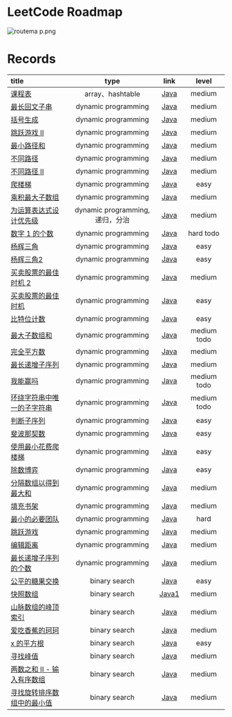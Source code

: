 # LeetCode Roadmap

![routema
p.png](routemap.png)

# Records

| title                                                                                                                                                                    |           type            |                                                      link                                                      |     level     |
|:-------------------------------------------------------------------------------------------------------------------------------------------------------------------------|:-------------------------:|:--------------------------------------------------------------------------------------------------------------:|:-------------:|
| [课程表](https://leetcode.cn/problems/course-schedule/description/?envType=problem-list-v2&envId=2cktkvj)                                                                   |      array、hashtable      |              [Java](https://github.com/xiamo0/leetcodejava/blob/main/src/CourseSchedule_207.java)              |    medium     |
| [最长回文子串](https://leetcode.cn/problems/longest-palindromic-substring/description/?envType=problem-list-v2&envId=dynamic-programming)                                      |    dynamic programming    |        [Java](https://github.com/xiamo0/leetcodejava/blob/main/src/dp/LongestPalindromicSubstring.java)        |    medium     |
| [括号生成](https://leetcode.cn/problems/generate-parentheses/description/?envType=problem-list-v2&envId=dynamic-programming)                                                 |    dynamic programming    |            [Java](https://github.com/xiamo0/leetcodejava/blob/main/src/dp/GenerateParentheses.java)            |    medium     |
| [跳跃游戏 II](https://leetcode.cn/problems/jump-game-ii/description/?envType=problem-list-v2&envId=dynamic-programming)                                                      |    dynamic programming    |                [Java](https://github.com/xiamo0/leetcodejava/blob/main/src/dp/JumpGameii.java)                 |    medium     |
| [最小路径和](https://leetcode.cn/problems/minimum-path-sum/description/?envType=problem-list-v2&envId=dynamic-programming)                                                    |    dynamic programming    |              [Java](https://github.com/xiamo0/leetcodejava/blob/main/src/dp/MinimumPathSum.java)               |    medium     |
| [不同路径](https://leetcode.cn/problems/unique-paths/description/?envType=problem-list-v2&envId=dynamic-programming)                                                         |    dynamic programming    |                [Java](https://github.com/xiamo0/leetcodejava/blob/main/src/dp/UniquePaths.java)                |    medium     |
| [不同路径 II](https://leetcode.cn/problems/unique-paths/description/?envType=problem-list-v2&envId=dynamic-programming)                                                      |    dynamic programming    |               [Java](https://github.com/xiamo0/leetcodejava/blob/main/src/dp/UniquePathsIi.java)               |    medium     |
| [爬楼梯](https://leetcode.cn/problems/climbing-stairs/description/?envType=problem-list-v2&envId=dynamic-programming)                                                       |    dynamic programming    |              [Java](https://github.com/xiamo0/leetcodejava/blob/main/src/dp/ClimbingStairs.java)               |     easy      |
| [乘积最大子数组](https://leetcode.cn/problems/maximum-product-subarray/description/)                                                                                            |    dynamic programming    |          [Java](https://github.com/xiamo0/leetcodejava/blob/main/src/dp/MaximumProductSubarray.java)           |    medium     |
| [为运算表达式设计优先级](https://leetcode.cn/problems/different-ways-to-add-parentheses/description/?envType=problem-list-v2&envId=dynamic-programming)                             | dynamic programming,递归，分治 |       [Java](https://github.com/xiamo0/leetcodejava/blob/main/src/dp/DifferentWaysToAddParentheses.java)       |    medium     |
| [数字 1 的个数](https://leetcode.cn/problems/number-of-digit-one/description/?envType=problem-list-v2&envId=dynamic-programming)                                              |    dynamic programming    |             [Java](https://github.com/xiamo0/leetcodejava/blob/main/src/dp/NumberOfDigitOne.java)              |   hard todo   |
| [杨辉三角](https://leetcode.cn/problems/pascals-triangle/description/?envType=problem-list-v2&envId=dynamic-programming)                                                     |    dynamic programming    |              [Java](https://github.com/xiamo0/leetcodejava/blob/main/src/dp/PascalsTriangle.java)              |     easy      |
| [杨辉三角2](https://leetcode.cn/problems/pascals-triangle-ii/description/?envType=problem-list-v2&envId=dynamic-programming)                                                 |    dynamic programming    |             [Java](https://github.com/xiamo0/leetcodejava/blob/main/src/dp/PascalsTriangle2.java)              |     easy      |
| [买卖股票的最佳时机 2](https://leetcode.cn/problems/best-time-to-buy-and-sell-stock-ii/description/?envType=problem-list-v2&envId=dynamic-programming)                            |    dynamic programming    |        [Java](https://github.com/xiamo0/leetcodejava/blob/main/src/dM/BestTimeToBuyAndSellStock2.java)         |    medium     |
| [买卖股票的最佳时机](https://leetcode.cn/problems/best-time-to-buy-and-sell-stock/description/?envType=problem-list-v2&envId=dynamic-programming)                                 |    dynamic programming    |         [Java](https://github.com/xiamo0/leetcodejava/blob/main/src/dp/BestTimeToBuyAndSellStock.java)         |     easy      |
| [比特位计数](https://leetcode.cn/problems/counting-bits/description/?envType=problem-list-v2&envId=dynamic-programming)                                                       |    dynamic programming    |               [Java](https://github.com/xiamo0/leetcodejava/blob/main/src/dp/CountingBits.java)                |     easy      |
| [最大子数组和](https://leetcode.cn/problems/maximum-subarray/description/?envType=problem-list-v2&envId=dynamic-programming)                                                   |    dynamic programming    |              [Java](https://github.com/xiamo0/leetcodejava/blob/main/src/dp/MaximumSubarray.java)              | medium   todo |
| [完全平方数](https://leetcode.cn/problems/perfect-squares/description/?envType=problem-list-v2&envId=dynamic-programming)                                                     |    dynamic programming    |              [Java](https://github.com/xiamo0/leetcodejava/blob/main/src/dp/PerfectSquares.java)               |    medium     |
| [最长递增子序列](https://leetcode.cn/problems/longest-increasing-subsequence/description/?envType=problem-list-v2&envId=dynamic-programming)                                    |    dynamic programming    |       [Java](https://github.com/xiamo0/leetcodejava/blob/main/src/dp/LongestIncreasingSubsequence.java)        |    medium     |
| [我能赢吗](https://leetcode.cn/problems/can-i-win/description/?envType=problem-list-v2&envId=dynamic-programming)                                                            |    dynamic programming    |                  [Java](https://github.com/xiamo0/leetcodejava/blob/main/src/dp/CanIWin.java)                  | medium   todo |
| [环绕字符串中唯一的子字符串](https://leetcode.cn/problems/unique-substrings-in-wraparound-string/description/?envType=problem-list-v2&envId=dynamic-programming)                      |    dynamic programming    |    [Java](https://github.com/xiamo0/leetcodejava/blob/main/src/dp/UniqueSubstringsInWraparoundString.java)     | medium   todo |
| [判断子序列](https://leetcode.cn/problems/IsSubsequence/description/?envType=problem-list-v2&envId=dynamic-programming)                                                       |    dynamic programming    |               [Java](https://github.com/xiamo0/leetcodejava/blob/main/src/dp/IsSubsequence.java)               |     easy      |
| [斐波那契数](https://leetcode.cn/problems/fibonacci-number/description/?envType=problem-list-v2&envId=dynamic-programming)                                                    |    dynamic programming    |              [Java](https://github.com/xiamo0/leetcodejava/blob/main/src/dp/FibonacciNumber.java)              |     easy      |
| [使用最小花费爬楼梯](https://leetcode.cn/problems/MinCostClimbingStairs/description/?envType=problem-list-v2&envId=dynamic-programming)                                           |    dynamic programming    |           [Java](https://github.com/xiamo0/leetcodejava/blob/main/src/dp/MinCostClimbingStairs.java)           |     easy      |
| [除数博弈](https://leetcode.cn/problems/DivisorGame/description/?envType=problem-list-v2&envId=dynamic-programming)                                                          |    dynamic programming    |                [Java](https://github.com/xiamo0/leetcodejava/blob/main/src/dp/DivisorGame.java)                |     easy      |
| [分隔数组以得到最大和](https://leetcode.cn/problems/partition-array-for-maximum-sum/description/?envType=problem-list-v2&envId=dynamic-programming)                                |    dynamic programming    |        [Java](https://github.com/xiamo0/leetcodejava/blob/main/src/dp/PartitionArrayForMaximumSum.java)        |    medium     |
| [填充书架](https://leetcode.cn/problems/filling-bookcase-shelves/description/?envType=problem-list-v2&envId=dynamic-programming)                                             |    dynamic programming    |          [Java](https://github.com/xiamo0/leetcodejava/blob/main/src/dp/FillingBookcaseShelves.java)           |    medium     |
| [最小的必要团队](https://leetcode.cn/problems/smallest-sufficient-team/description/?envType=problem-list-v2&envId=dynamic-programming)                                          |    dynamic programming    |          [Java](https://github.com/xiamo0/leetcodejava/blob/main/src/dp/SmallestSufficientTeam.java)           |     hard      |
| [跳跃游戏](https://leetcode.cn/problems/jump-game/description/?envType=problem-list-v2&envId=dynamic-programming)                                                            |    dynamic programming    |                 [Java](https://github.com/xiamo0/leetcodejava/blob/main/src/dp/JumpGame.java)                  |    medium     |
| [编辑距离](https://leetcode.cn/problems/edit-distance/description/?envType=problem-list-v2&envId=dynamic-programming)                                                        |    dynamic programming    |               [Java](https://github.com/xiamo0/leetcodejava/blob/main/src/dp/EditDistance.java)                |    medium     |
| [最长递增子序列的个数](https://leetcode.cn/problems/number-of-longest-increasing-subsequence/description/?envType=problem-list-v2&envId=dynamic-programming)                       |    dynamic programming    |   [Java](https://github.com/xiamo0/leetcodejava/blob/main/src/dp/NumberOfLongestIncreasingSubsequence.java)    |    medium     |
| [公平的糖果交换](https://leetcode.cn/problems/fair-candy-swap/description/?envType=problem-list-v2&envId=binary-search)                                                         |       binary search       |          [Java](https://github.com/xiamo0/leetcodejava/blob/main/src/binarysearch/FairCandySwap.java)          |     easy      |
| [快照数组](https://leetcode.cn/problems/snapshot-array/description/?envType=problem-list-v2&envId=binary-search)                                                             |       binary search       |         [Java1](https://github.com/xiamo0/leetcodejava/blob/main/src/binarysearch/SnapshotArray.java)          |    medium     |
| [山脉数组的峰顶索引](https://leetcode.cn/problems/peak-index-in-a-mountain-array/description/?envType=problem-list-v2&envId=binary-search)                                        |       binary search       |    [Java](https://github.com/xiamo0/leetcodejava/blob/main/src/binarysearch/PeakIndexInAMountainArray.java)    |    medium     |
| [爱吃香蕉的珂珂](https://leetcode.cn/problems/koko-eating-bananas/description/?envType=problem-list-v2&envId=binary-search)                                                     |       binary search       |        [Java](https://github.com/xiamo0/leetcodejava/blob/main/src/binarysearch/KokoEatingBananas.java)        |    medium     |
| [x 的平方根](https://leetcode.cn/problems/sqrtx/description/?envType=problem-list-v2&envId=binary-search)                                                                    |       binary search       |              [Java](https://github.com/xiamo0/leetcodejava/blob/main/src/binarysearch/Sqrtx.java)              |     easy      |
| [寻找峰值](https://leetcode.cn/problems/find-peak-element/description/?envType=problem-list-v2&envId=binary-search)                                                                          |       binary search       |         [Java](https://github.com/xiamo0/leetcodejava/blob/main/src/binarysearch/FindPeakElement.java)         |     medium      |
| [两数之和 II - 输入有序数组](https://leetcode.cn/problems/two-sum-ii-input-array-is-sorted/description/?envType=problem-list-v2&envId=binary-search)                                                                          |       binary search       |   [Java](https://github.com/xiamo0/leetcodejava/blob/main/src/binarysearch/TwoSumIiInputArrayIsSorted.java)    |     medium      |
| [寻找旋转排序数组中的最小值](https://leetcode.cn/problems/find-minimum-in-rotated-sorted-array/description/?envType=problem-list-v2&envId=binary-search)                                                                          |       binary search       | [Java](https://github.com/xiamo0/leetcodejava/blob/main/src/binarysearch/FindMinimumInRotatedSortedArray.java) |     medium      |


